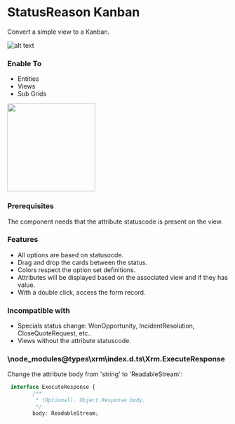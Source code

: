# StatusReason Kanban

Convert a simple view to a Kanban.

![alt text](https://github.com/VinnyDyn/StatusReasonKanban/blob/master/Images/control-presentation.gif)

### Enable To
- Entities
- Views
- Sub Grids

<img src="https://github.com/VinnyDyn/StatusReasonKanban/blob/master/Images/control-details.png" width="200" height="200"/>

### Prerequisites
The component needs that the attribute statuscode is present on the view.

### Features
- All options are based on statusocde.
- Drag and drop the cards between the status.
- Colors respect the option set definitions.
- Attributes will be displayed based on the associated view and if they has value.
- With a double click, access the form record.

### Incompatible with
- Specials status change: WonOpportunity, IncidentResolution, CloseQuoteRequest, etc..
- Views without the attribute statuscode.

### \node_modules\@types\xrm\index.d.ts\Xrm.ExecuteResponse
Change the attribute body from 'string' to 'ReadableStream':
```typescript
 interface ExecuteResponse {
        /**
         * (Optional). Object.Response body.
         */
        body: ReadableStream;
```
